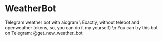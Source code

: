 # WeatherBot
Telegram weather bot with aiogram \\
Exactly, without telebot and openweather tokens, so, you can do it my yourself)
\n You can try this bot on Telegram: @get_new_weather_bot
